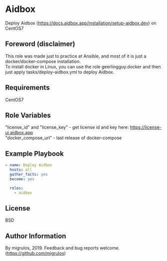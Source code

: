 Aidbox
=========

Deploy Aidbox (https://docs.aidbox.app/installation/setup-aidbox.dev) on CentOS7


Foreword (disclaimer)
---------------------

This role was made just to practice at Ansible, and most of it is just a docker/docker-compose installation.  
To install docker in Linux, you can use the role geerlingguy.docker and then just apply tasks/deploy-aidbox.yml to deploy Aidbox.

Requirements
------------

CentOS7

Role Variables
--------------

"license_id" and "license_key" - get license id and key here: https://license-ui.aidbox.app  
"docker_compose_url" - last release of docker-compose

Example Playbook
----------------

```yaml
- name: Deploy Aidbox
  hosts: all
  gather_facts: yes
  become: yes

  roles:
    - aidbox
```

License
-------

BSD

Author Information
------------------

By migrulos, 2019. Feedback and bug reports welcome.  
(https://github.com/migrulos)
